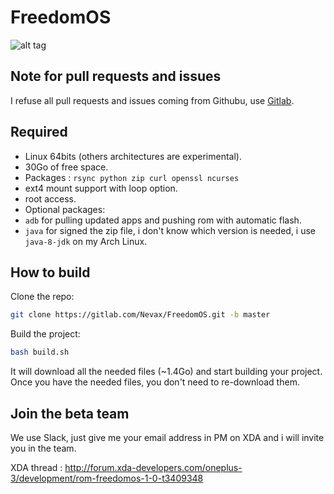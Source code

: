 # FreedomOS

![alt tag](https://raw.githubusercontent.com/Nevax07/FreedomOS/master/assets/media/oneplus3/png/small_banner.png)

## Note for pull requests and issues

I refuse all pull requests and issues coming from Githubu, use [Gitlab](https://gitlab.com/Nevax/FreedomOS).

## Required
- Linux 64bits (others architectures are experimental).
- 30Go of free space.
- Packages : `rsync python zip curl openssl ncurses`
- ext4 mount support with loop option.
- root access.
- Optional packages:
- `adb` for pulling updated apps and pushing rom with automatic flash.
- `java` for signed the zip file, i don't know which version is needed, i use `java-8-jdk` on my Arch Linux.

## How to build

Clone the repo:
```bash
git clone https://gitlab.com/Nevax/FreedomOS.git -b master
```
Build the project:
```bash
bash build.sh
```

It will download all the needed files (~1.4Go) and start building your project.
Once you have the needed files, you don't need to re-download them.

## Join the beta team
We use Slack, just give me your email address in PM on XDA and i will invite you in the team.

XDA thread : http://forum.xda-developers.com/oneplus-3/development/rom-freedomos-1-0-t3409348
